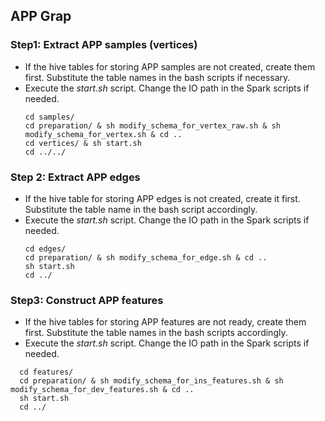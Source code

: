 ## APP Grap

### Step1: Extract APP samples (vertices)
* If the hive tables for storing APP samples are not created, create them first. Substitute the table names in the bash scripts if necessary.
* Execute the *start.sh* script. Change the IO path in the Spark scripts if needed.
  ```
  cd samples/
  cd preparation/ & sh modify_schema_for_vertex_raw.sh & sh modify_schema_for_vertex.sh & cd ..
  cd vertices/ & sh start.sh
  cd ../../
  ```

### Step 2: Extract APP edges
* If the hive table for storing APP edges is not created, create it first. Substitute the table name in the bash script accordingly.
* Execute the *start.sh* script. Change the IO path in the Spark scripts if needed.
  ```
  cd edges/
  cd preparation/ & sh modify_schema_for_edge.sh & cd ..
  sh start.sh
  cd ../
  ```

### Step3: Construct APP features
* If the hive tables for storing APP features are not ready, create them first. Substitute the table names in the bash scripts accordingly.
* Execute the *start.sh* script. Change the IO path in the Spark scripts if needed.
```
  cd features/
  cd preparation/ & sh modify_schema_for_ins_features.sh & sh modify_schema_for_dev_features.sh & cd ..
  sh start.sh
  cd ../
```
